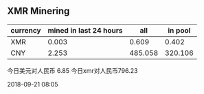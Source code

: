 ## XMR Minering

|currency|mined in last 24 hours|all|in pool|
|---|---|---|---|
|XMR|0.003|0.609|0.402|
|CNY|2.253|485.058|320.106|

今日美元对人民币 6.85	今日xmr对人民币796.23


2018-09-21 08:05